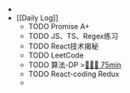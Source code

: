 -
- [[Daily Log]]
	- TODO Promise A+
	- TODO JS、TS、Regex练习
	- TODO React技术揭秘
	- TODO LeetCode
	- TODO 算法-DP >[🍅🍅🍅 75min](#agenda-pomo://?t=f-1689654652868-1500%2Cf-1689656512547-1500%2Cf-1689660603526-1500)
	- TODO React-coding Redux
	-